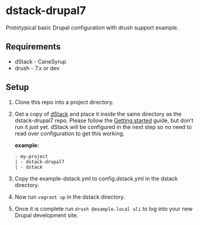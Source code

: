 # dstack-drupal7

Prototypical basic Drupal configuration with drush support example.

## Requirements

* dStack - CaneSyrup
* drush - 7.x or dev

## Setup

1. Clone this repo into a project directory.

2. Get a copy of [dStack](http://dstack.gollygood.software) and place it inside
the same directory as the dstack-drupal7 repo. Please follow the [Getting started](https://github.com/GollyGood/dstack/blob/develop/documentation/getting-started.md)
guide, but don't run it just yet. dStack will be configured in the next step so no need to read over configuration
to get this working.

    **example:**

    ```
    - my-project
    | - dstack-drupal7
    | - dstack
    ```

3. Copy the example-dstack.yml to config.dstack.yml in the dstack directory.
4. Now run `vagrant up` in the dstack directory.
5. Once it is complete run `drush @example.local uli` to log into your new Drupal development site.
